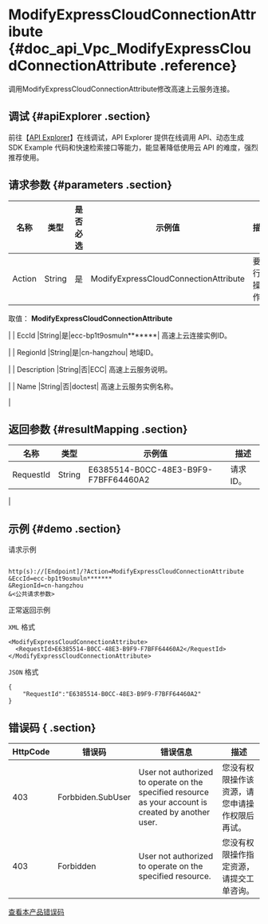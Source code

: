 # ModifyExpressCloudConnectionAttribute {#doc_api_Vpc_ModifyExpressCloudConnectionAttribute .reference}

调用ModifyExpressCloudConnectionAttribute修改高速上云服务连接。

## 调试 {#apiExplorer .section}

前往【[API Explorer](https://api.aliyun.com/#product=Vpc&api=ModifyExpressCloudConnectionAttribute)】在线调试，API Explorer 提供在线调用 API、动态生成 SDK Example 代码和快速检索接口等能力，能显著降低使用云 API 的难度，强烈推荐使用。

## 请求参数 {#parameters .section}

|名称|类型|是否必选|示例值|描述|
|--|--|----|---|--|
| Action |String|是|ModifyExpressCloudConnectionAttribute| 要执行的操作。

 取值： **ModifyExpressCloudConnectionAttribute** 

 |
| EccId |String|是|ecc-bp1t9osmuln\*\*\*\*\*\*\*| 高速上云连接实例ID。

 |
| RegionId |String|是|cn-hangzhou| 地域ID。

 |
| Description |String|否|ECC| 高速上云服务说明。

 |
| Name |String|否|doctest| 高速上云服务实例名称。

 |

## 返回参数 {#resultMapping .section}

|名称|类型|示例值|描述|
|--|--|---|--|
|RequestId|String|E6385514-B0CC-48E3-B9F9-F7BFF64460A2| 请求ID。

 |

## 示例 {#demo .section}

请求示例

``` {#request_demo}

http(s)://[Endpoint]/?Action=ModifyExpressCloudConnectionAttribute
&EccId=ecc-bp1t9osmuln*******
&RegionId=cn-hangzhou
&<公共请求参数>

```

正常返回示例

 `XML` 格式

``` {#xml_return_success_demo}
<ModifyExpressCloudConnectionAttribute>
  <RequestId>E6385514-B0CC-48E3-B9F9-F7BFF64460A2</RequestId>
</ModifyExpressCloudConnectionAttribute>

```

 `JSON` 格式

``` {#json_return_success_demo}
{
	"RequestId":"E6385514-B0CC-48E3-B9F9-F7BFF64460A2"
}
```

## 错误码 { .section}

|HttpCode|错误码|错误信息|描述|
|--------|---|----|--|
|403|Forbbiden.SubUser|User not authorized to operate on the specified resource as your account is created by another user.|您没有权限操作该资源，请您申请操作权限后再试。|
|403|Forbidden|User not authorized to operate on the specified resource.|您没有权限操作指定资源，请提交工单咨询。|

 [查看本产品错误码](https://error-center.aliyun.com/status/product/Vpc) 

